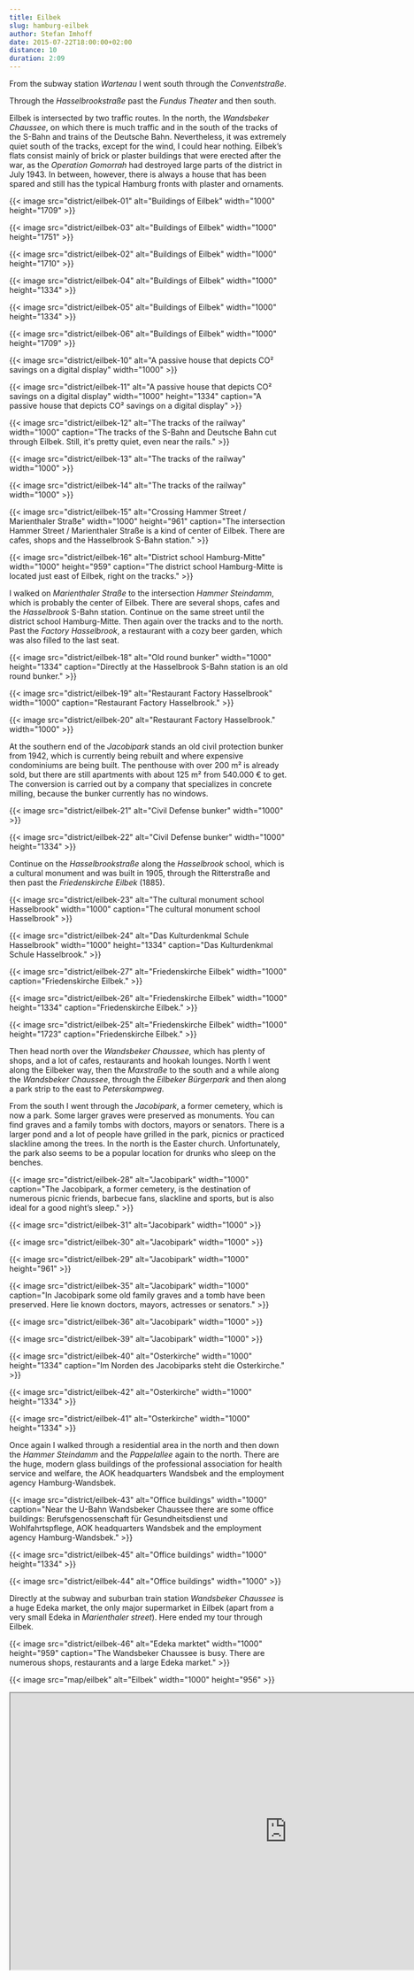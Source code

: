 ```yaml
---
title: Eilbek
slug: hamburg-eilbek
author: Stefan Imhoff
date: 2015-07-22T18:00:00+02:00
distance: 10
duration: 2:09
---
```


From the subway station _Wartenau_ I went south through the _Conventstraße_.

Through the _Hasselbrookstraße_ past the _Fundus Theater_ and then south.

Eilbek is intersected by two traffic routes. In the north, the _Wandsbeker Chaussee_, on which there is much traffic and in the south of the tracks of the S-Bahn and trains of the Deutsche Bahn. Nevertheless, it was extremely quiet south of the tracks, except for the wind, I could hear nothing. Eilbek’s flats consist mainly of brick or plaster buildings that were erected after the war, as the _Operation Gomorrah_ had destroyed large parts of the district in July 1943. In between, however, there is always a house that has been spared and still has the typical Hamburg fronts with plaster and ornaments.

{{< image src="district/eilbek-01" alt="Buildings of Eilbek" width="1000" height="1709" >}}

{{< image src="district/eilbek-03" alt="Buildings of Eilbek" width="1000" height="1751" >}}

{{< image src="district/eilbek-02" alt="Buildings of Eilbek" width="1000" height="1710" >}}

{{< image src="district/eilbek-04" alt="Buildings of Eilbek" width="1000" height="1334" >}}

{{< image src="district/eilbek-05" alt="Buildings of Eilbek" width="1000" height="1334" >}}

{{< image src="district/eilbek-06" alt="Buildings of Eilbek" width="1000" height="1709" >}}

{{< image src="district/eilbek-10" alt="A passive house that depicts CO² savings on a digital display" width="1000" >}}

{{< image src="district/eilbek-11" alt="A passive house that depicts CO² savings on a digital display" width="1000" height="1334" caption="A passive house that depicts CO² savings on a digital display" >}}

{{< image src="district/eilbek-12" alt="The tracks of the railway" width="1000" caption="The tracks of the S-Bahn and Deutsche Bahn cut through Eilbek. Still, it's pretty quiet, even near the rails." >}}

{{< image src="district/eilbek-13" alt="The tracks of the railway" width="1000" >}}

{{< image src="district/eilbek-14" alt="The tracks of the railway" width="1000" >}}

{{< image src="district/eilbek-15" alt="Crossing Hammer Street / Marienthaler Straße" width="1000" height="961" caption="The intersection Hammer Street / Marienthaler Straße is a kind of center of Eilbek. There are cafes, shops and the Hasselbrook S-Bahn station." >}}

{{< image src="district/eilbek-16" alt="District school Hamburg-Mitte" width="1000" height="959" caption="The district school Hamburg-Mitte is located just east of Eilbek, right on the tracks." >}}

I walked on _Marienthaler Straße_ to the intersection _Hammer Steindamm_, which is probably the center of Eilbek. There are several shops, cafes and the _Hasselbrook_ S-Bahn station. Continue on the same street until the district school Hamburg-Mitte. Then again over the tracks and to the north. Past the _Factory Hasselbrook_, a restaurant with a cozy beer garden, which was also filled to the last seat.

{{< image src="district/eilbek-18" alt="Old round bunker" width="1000" height="1334" caption="Directly at the Hasselbrook S-Bahn station is an old round bunker." >}}

{{< image src="district/eilbek-19" alt="Restaurant Factory Hasselbrook" width="1000" caption="Restaurant Factory Hasselbrook." >}}

{{< image src="district/eilbek-20" alt="Restaurant Factory Hasselbrook." width="1000" >}}

At the southern end of the _Jacobipark_ stands an old civil protection bunker from 1942, which is currently being rebuilt and where expensive condominiums are being built. The penthouse with over 200 m² is already sold, but there are still apartments with about 125 m² from 540.000 € to get. The conversion is carried out by a company that specializes in concrete milling, because the bunker currently has no windows.

{{< image src="district/eilbek-21" alt="Civil Defense bunker" width="1000" >}}

{{< image src="district/eilbek-22" alt="Civil Defense bunker" width="1000" height="1334" >}}

Continue on the _Hasselbrookstraße_ along the _Hasselbrook_ school, which is a cultural monument and was built in 1905, through the Ritterstraße and then past the _Friedenskirche Eilbek_ (1885).

{{< image src="district/eilbek-23" alt="The cultural monument school Hasselbrook" width="1000" caption="The cultural monument school Hasselbrook" >}}

{{< image src="district/eilbek-24" alt="Das Kulturdenkmal Schule Hasselbrook" width="1000" height="1334" caption="Das Kulturdenkmal Schule Hasselbrook." >}}

{{< image src="district/eilbek-27" alt="Friedenskirche Eilbek" width="1000" caption="Friedenskirche Eilbek." >}}

{{< image src="district/eilbek-26" alt="Friedenskirche Eilbek" width="1000" height="1334" caption="Friedenskirche Eilbek." >}}

{{< image src="district/eilbek-25" alt="Friedenskirche Eilbek" width="1000" height="1723" caption="Friedenskirche Eilbek." >}}

Then head north over the _Wandsbeker Chaussee_, which has plenty of shops, and a lot of cafes, restaurants and hookah lounges. North I went along the Eilbeker way, then the _Maxstraße_ to the south and a while along the _Wandsbeker Chaussee_, through the _Eilbeker Bürgerpark_ and then along a park strip to the east to _Peterskampweg_.

From the south I went through the _Jacobipark_, a former cemetery, which is now a park. Some larger graves were preserved as monuments. You can find graves and a family tombs with doctors, mayors or senators. There is a larger pond and a lot of people have grilled in the park, picnics or practiced slackline among the trees. In the north is the Easter church. Unfortunately, the park also seems to be a popular location for drunks who sleep on the benches.

{{< image src="district/eilbek-28" alt="Jacobipark" width="1000" caption="The Jacobipark, a former cemetery, is the destination of numerous picnic friends, barbecue fans, slackline and sports, but is also ideal for a good night’s sleep." >}}

{{< image src="district/eilbek-31" alt="Jacobipark" width="1000" >}}

{{< image src="district/eilbek-30" alt="Jacobipark" width="1000" >}}

{{< image src="district/eilbek-29" alt="Jacobipark" width="1000" height="961" >}}

{{< image src="district/eilbek-35" alt="Jacobipark" width="1000" caption="In Jacobipark some old family graves and a tomb have been preserved. Here lie known doctors, mayors, actresses or senators." >}}

{{< image src="district/eilbek-36" alt="Jacobipark" width="1000" >}}

{{< image src="district/eilbek-39" alt="Jacobipark" width="1000" >}}

{{< image src="district/eilbek-40" alt="Osterkirche" width="1000" height="1334" caption="Im Norden des Jacobiparks steht die Osterkirche." >}}

{{< image src="district/eilbek-42" alt="Osterkirche" width="1000" height="1334" >}}

{{< image src="district/eilbek-41" alt="Osterkirche" width="1000" height="1334" >}}

Once again I walked through a residential area in the north and then down the _Hammer Steindamm_ and the _Pappelallee_ again to the north. There are the huge, modern glass buildings of the professional association for health service and welfare, the AOK headquarters Wandsbek and the employment agency Hamburg-Wandsbek.

{{< image src="district/eilbek-43" alt="Office buildings" width="1000" caption="Near the U-Bahn Wandsbeker Chaussee there are some office buildings: Berufsgenossenschaft für Gesundheitsdienst und Wohlfahrtspflege, AOK headquarters Wandsbek and the employment agency Hamburg-Wandsbek." >}}

{{< image src="district/eilbek-45" alt="Office buildings" width="1000" height="1334" >}}

{{< image src="district/eilbek-44" alt="Office buildings" width="1000" >}}

Directly at the subway and suburban train station _Wandsbeker Chaussee_ is a huge Edeka market, the only major supermarket in Eilbek (apart from a very small Edeka in _Marienthaler street_). Here ended my tour through Eilbek.

{{< image src="district/eilbek-46" alt="Edeka marktet" width="1000" height="959" caption="The Wandsbeker Chaussee is busy. There are numerous shops, restaurants and a large Edeka market." >}}

{{< image src="map/eilbek" alt="Eilbek" width="1000" height="956" >}}

<iframe class="map" src="https://www.google.com/maps/d/u/0/embed?mid=1XenP-27JCfW47s4pevgaR6qdMiU" width="1000" height="500"></iframe>
